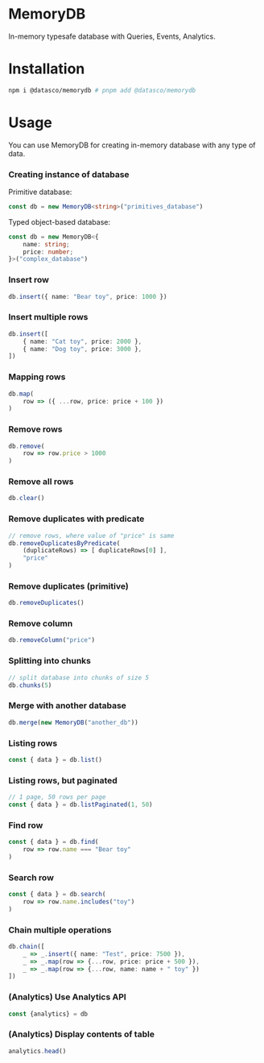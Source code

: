 # MemoryDB

In-memory typesafe database with Queries, Events, Analytics.

# Installation

```bash
npm i @datasco/memorydb # pnpm add @datasco/memorydb
```

# Usage

You can use MemoryDB for creating in-memory database with any type of data.

### Creating instance of database

Primitive database:

```typescript
const db = new MemoryDB<string>("primitives_database")
```

Typed object-based database:

```typescript
const db = new MemoryDB<{
    name: string;
    price: number;
}>("complex_database")
```

### Insert row

```typescript
db.insert({ name: "Bear toy", price: 1000 })
```

### Insert multiple rows

```typescript
db.insert([
    { name: "Cat toy", price: 2000 },
    { name: "Dog toy", price: 3000 },
])
```

### Mapping rows

```typescript
db.map(
    row => ({ ...row, price: price + 100 })
)
```

### Remove rows

```typescript
db.remove(
    row => row.price > 1000
)
```

### Remove all rows

```typescript
db.clear()
```

### Remove duplicates with predicate

```typescript
// remove rows, where value of "price" is same
db.removeDuplicatesByPredicate(
    (duplicateRows) => [ duplicateRows[0] ],
    "price"
)
```

### Remove duplicates (primitive)

```typescript
db.removeDuplicates()
```

### Remove column

```typescript
db.removeColumn("price")
```

### Splitting into chunks

```typescript
// split database into chunks of size 5
db.chunks(5)
```

### Merge with another database

```typescript
db.merge(new MemoryDB("another_db"))
```

### Listing rows

```typescript
const { data } = db.list()
```

### Listing rows, but paginated

```typescript
// 1 page, 50 rows per page
const { data } = db.listPaginated(1, 50)
```

### Find row

```typescript
const { data } = db.find(
    row => row.name === "Bear toy"
)
```

### Search row

```typescript
const { data } = db.search(
    row => row.name.includes("toy")
)
```

### Chain multiple operations

```typescript
db.chain([
    _ => _.insert({ name: "Test", price: 7500 }),
    _ => _.map(row => {...row, price: price + 500 }),
    _ => _.map(row => {...row, name: name + " toy" })
])
```

### (Analytics) Use Analytics API
```typescript
const {analytics} = db
```

### (Analytics) Display contents of table
```typescript
analytics.head()
```